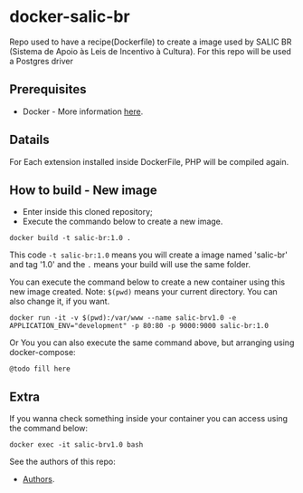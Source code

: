 # docker-salic-br

Repo used to have a recipe(Dockerfile) to create a image used by SALIC BR (Sistema de Apoio às Leis de Incentivo à Cultura).
For this repo will be used a Postgres driver

## Prerequisites
* Docker - More information [here](http://pt.slideshare.net/vinnyfs89/docker-essa-baleia-vai-te-conquistar?qid=aed7b752-f313-4515-badd-f3bf811c8a35&v=&b=&from_search=1).

## Datails

For Each extension installed inside DockerFile, PHP will be compiled again.

## How to build - New image
* Enter inside this cloned repository;
* Execute the commando below to create a new image.
```
docker build -t salic-br:1.0 .
```

This code `-t salic-br:1.0` means you will create a image named 'salic-br' and tag '1.0' and the `.` means your build will use the same folder.

You can execute the command below to create a new container using this new image created. Note: `$(pwd)` means your current directory. You can also change it, if you want.
```
docker run -it -v $(pwd):/var/www --name salic-brv1.0 -e APPLICATION_ENV="development" -p 80:80 -p 9000:9000 salic-br:1.0
```

Or You you can also execute the same command above, but arranging using docker-compose:
```
@todo fill here
```

## Extra

If you wanna check something inside your container you can access using the command below:
```
docker exec -it salic-brv1.0 bash
```

See the authors of this repo:
* [Authors](./Authors.md).
